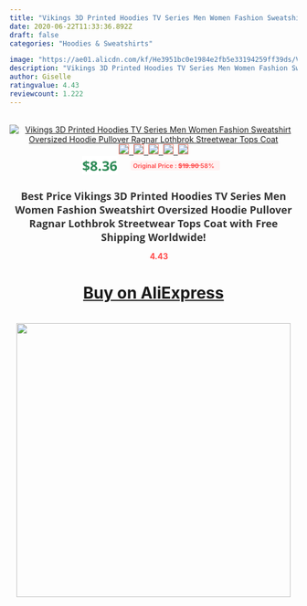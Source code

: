 ```yaml
---
title: "Vikings 3D Printed Hoodies TV Series Men Women Fashion Sweatshirt Oversized Hoodie Pullover Ragnar Lothbrok Streetwear Tops Coat"
date: 2020-06-22T11:33:36.892Z
draft: false
categories: "Hoodies & Sweatshirts"

image: "https://ae01.alicdn.com/kf/He3951bc0e1984e2fb5e33194259ff39ds/Vikings-3D-Printed-Hoodies-TV-Series-Men-Women-Fashion-Sweatshirt-Oversized-Hoodie-Pullover-Ragnar-Lothbrok-Streetwear.jpg"
description: "Vikings 3D Printed Hoodies TV Series Men Women Fashion Sweatshirt Oversized Hoodie Pullover Ragnar Lothbrok Streetwear Tops Coat"
author: Giselle
ratingvalue: 4.43
reviewcount: 1.222
---
```

<br>
<div style="text-align: center;">
<a href="https://s.click.aliexpress.com/e/_9vuLw9" target="_blank" rel="nofollow noopener noreferrer"><img alt="Vikings 3D Printed Hoodies TV Series Men Women Fashion Sweatshirt Oversized Hoodie Pullover Ragnar Lothbrok Streetwear Tops Coat" class="magnifier-image" src="https://ae01.alicdn.com/kf/He3951bc0e1984e2fb5e33194259ff39ds/Vikings-3D-Printed-Hoodies-TV-Series-Men-Women-Fashion-Sweatshirt-Oversized-Hoodie-Pullover-Ragnar-Lothbrok-Streetwear.jpg_640x640.jpg">
<br>
<img style="border:1px solid salmon" src="https://ae01.alicdn.com/kf/He3951bc0e1984e2fb5e33194259ff39ds/Vikings-3D-Printed-Hoodies-TV-Series-Men-Women-Fashion-Sweatshirt-Oversized-Hoodie-Pullover-Ragnar-Lothbrok-Streetwear.jpg_120x120.jpg">&nbsp;&nbsp;<img style="border:1px solid salmon" src="https://ae01.alicdn.com/kf/H3eb26150fa0e4e3088f59b66099822e4S/Vikings-3D-Printed-Hoodies-TV-Series-Men-Women-Fashion-Sweatshirt-Oversized-Hoodie-Pullover-Ragnar-Lothbrok-Streetwear.jpg_120x120.jpg">&nbsp;&nbsp;<img style="border:1px solid salmon" src="https://ae01.alicdn.com/kf/H1bb10f2abe9343269dfe9bbf2bc267d0c/Vikings-3D-Printed-Hoodies-TV-Series-Men-Women-Fashion-Sweatshirt-Oversized-Hoodie-Pullover-Ragnar-Lothbrok-Streetwear.jpg_120x120.jpg">&nbsp;&nbsp;<img style="border:1px solid salmon" src="https://ae01.alicdn.com/kf/H2b8c93d0316a4d3b9a508e3db34cf19b6/Vikings-3D-Printed-Hoodies-TV-Series-Men-Women-Fashion-Sweatshirt-Oversized-Hoodie-Pullover-Ragnar-Lothbrok-Streetwear.jpg_120x120.jpg">&nbsp;&nbsp;<img style="border:1px solid salmon" src="https://ae01.alicdn.com/kf/H85020fe0a88649459d351a5308cb81d5e/Vikings-3D-Printed-Hoodies-TV-Series-Men-Women-Fashion-Sweatshirt-Oversized-Hoodie-Pullover-Ragnar-Lothbrok-Streetwear.jpg_120x120.jpg"></a></div><br0>
<div style="text-align: center;"><span style="background-color: white; border: 0px; box-sizing: border-box; color: seagreen; display: inline-block; font-family: &quot;open sans&quot; , &quot;arial&quot; , &quot;helvetica&quot; , sans-serif , &quot;heiti&quot;; font-size: 24px; font-stretch: inherit; font-weight: 700; line-height: inherit; margin: 0px 10px 0px 0px; padding: 0px; vertical-align: middle;">$8.36 </span>
<span style="background: rgb(255 , 241 , 241); border-radius: 3px; border: 0px; box-sizing: border-box; color: #ff4747; display: inline-block; font-family: inherit; font-size: 12px; font-stretch: inherit; font-style: inherit; font-variant: inherit; font-weight: 600; line-height: inherit; margin: 0px; padding: 2px 5px; transform: scale(0.9); vertical-align: middle;">Original Price : <b style="text-decoration: line-through;">$19.90 </b> 58%&nbsp;&nbsp;</span></div>
<h1 style="color: #333333; display: inline-block; font-family: &quot;open sans&quot; , &quot;arial&quot; , &quot;helvetica&quot; , sans-serif , &quot;heiti&quot;; font-size: 18px; font-stretch: inherit; font-weight: 700; text-align: center;">Best Price Vikings 3D Printed Hoodies TV Series Men Women Fashion Sweatshirt Oversized Hoodie Pullover Ragnar Lothbrok Streetwear Tops Coat with Free Shipping Worldwide!</h1>
<div style="color: #ff4747; text-align: center;">
<img src="https://4.bp.blogspot.com/-M0ZcTcb-5uY/XleCXlxnR4I/AAAAAAAAAEc/OrjgMkXV1oMQFaCRZj5HQwOCBcu3w1FegCPcBGAYYCw/s1600/star.png" style="height: 15px;">&nbsp;<b>4.43</b></div>
<div class="button_cont" align="center"><a class="buynow_a" href="https://s.click.aliexpress.com/e/_9vuLw9" target="_blank" rel="nofollow noopener noreferrer"><H1>Buy on AliExpress</H1></a></div><br>
<div class="separator" style="clear: both; text-align: center;">
<img src="https://lh3.googleusercontent.com/-pTy5HemUv9M/XlePHvY0dAI/AAAAAAAAAE4/0nX5iRUoIWY8eMW9Dpxeirr157OZliDIgCLcBGAsYHQ/s1600/badge.gif" width="480">
</div>
